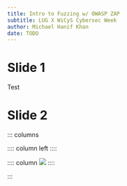 ```yaml
---
title: Intro to Fuzzing w/ OWASP ZAP
subtitle: LUG X WiCyS Cybersec Week 
author: Michael Hanif Khan
date: TODO
---
```


# Slide 1

Test

# Slide 2

::: columns

:::: column
left
::::

:::: column
![](./assets/lug-logo-invert.png)
::::

:::
